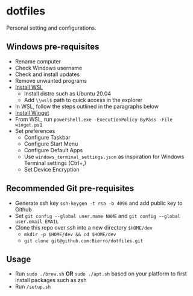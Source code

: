 # dotfiles
Personal setting and configurations.

## Windows pre-requisites
* Rename computer
* Check Windows username
* Check and install updates
* Remove unwanted programs
* [Install WSL](https://docs.microsoft.com/en-us/windows/wsl/install-win10)
    * Install distro such as Ubuntu 20.04
    * Add `\\wsl$` path to quick access in the explorer
* In WSL, follow the steps outlined in the paragraphs below
* [Install Winget](https://docs.microsoft.com/en-us/windows/package-manager/winget/)
* From WSL, run `powershell.exe -ExecutionPolicy ByPass -File winget.ps1`
* Set preferences
    * Configure Taskbar
    * Configure Start Menu
    * Configure Default Apps 
    * Use `windows_terminal_settings.json` as inspiration for Windows Terminal settings (Ctrl+,)
    * Set Device Encryption


## Recommended Git pre-requisites
* Generate ssh key `ssh-keygen -t rsa -b 4096` and add public key to Github
* Set `git config --global user.name NAME` and `git config --global user.email EMAIL`
* Clone this repo over ssh into a new directory `$HOME/dev` 
    * `mkdir -p $HOME/dev && cd $HOME/dev`
    * `git clone git@github.com:Bierro/dotfiles.git`

## Usage
* Run `sudo ./brew.sh` **OR** `sudo ./apt.sh` based on your platform to first install packages such as zsh
* Run `/setup.sh`


